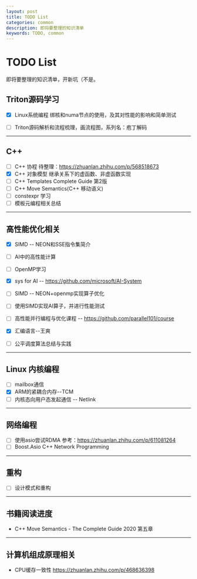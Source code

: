```yaml
---
layout: post
title: TODO List
categories: common
description: 即将要整理的知识清单
keywords: TODO, common
---
```

# TODO List

即将要整理的知识清单，开新坑（不是。

## Triton源码学习

- [x] Linux系统编程 绑核和numa节点的使用，及其对性能的影响和简单测试
- [ ] Triton源码解析和流程梳理，画流程图，系列名：庖丁解码


------------

## C++

- [ ] C++ 协程  待整理：https://zhuanlan.zhihu.com/p/568518673
- [x] C++ 对象模型 继承关系下的虚函数、非虚函数实现
- [ ] C++ Templates Complete Guide 第2版
- [ ] C++ Move Semantics(C++ 移动语义)
- [ ] constexpr 学习
- [ ] 模板元编程相关总结

------------

## 高性能优化相关

- [x] SIMD -- NEON和SSE指令集简介
- [ ] AI中的高性能计算
- [ ] OpenMP学习
- [x] sys for AI -- https://github.com/microsoft/AI-System
- [ ] SIMD -- NEON+openmp实现算子优化
- [ ] 使用SIMD实现AI算子，并进行性能测试
- [ ] 高性能并行编程与优化课程 -- https://github.com/parallel101/course
- [x] 汇编语言--王爽
- [ ] 公平调度算法总结与实践


-----------
## Linux 内核编程

- [ ] mailbox通信
- [x] ARM的紧耦合内存--TCM
- [ ] 内核态向用户态发起通信 -- Netlink

-----------
## 网络编程

- [ ] 使用asio尝试RDMA 参考：https://zhuanlan.zhihu.com/p/611081264
- [ ] Boost.Asio C++ Network Programming

-----------

## 重构

- [ ] 设计模式和重构 

-----------

## 书籍阅读进度
- C++ Move Semantics - The Complete Guide 2020 第五章

-----------
## 计算机组成原理相关
- CPU缓存一致性 https://zhuanlan.zhihu.com/p/468636398
